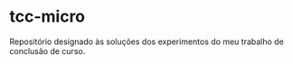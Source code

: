 # tcc-micro
Repositório designado às soluções dos experimentos do meu trabalho de conclusão de curso.

